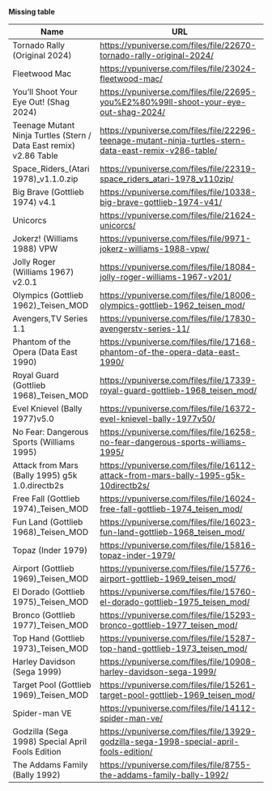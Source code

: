 **Missing table**

| Name | URL |
| ---- | --- |                
| Tornado Rally (Original 2024) | https://vpuniverse.com/files/file/22670-tornado-rally-original-2024/ |
| Fleetwood Mac | https://vpuniverse.com/files/file/23024-fleetwood-mac/ |
| You’ll Shoot Your Eye Out! (Shag 2024) | https://vpuniverse.com/files/file/22695-you%E2%80%99ll-shoot-your-eye-out-shag-2024/ |
| Teenage Mutant Ninja Turtles (Stern / Data East remix) v2.86 Table | https://vpuniverse.com/files/file/22296-teenage-mutant-ninja-turtles-stern-data-east-remix-v286-table/ |
| Space_Riders_(Atari 1978)_v1.1.0.zip | https://vpuniverse.com/files/file/22319-space_riders_atari-1978_v110zip/ |
| Big Brave (Gottlieb 1974) v4.1 | https://vpuniverse.com/files/file/10338-big-brave-gottlieb-1974-v41/ |
| Unicorcs | https://vpuniverse.com/files/file/21624-unicorcs/ |
| Jokerz! (Williams 1988) VPW | https://vpuniverse.com/files/file/9971-jokerz-williams-1988-vpw/ |
| Jolly Roger (Williams 1967) v2.0.1 | https://vpuniverse.com/files/file/18084-jolly-roger-williams-1967-v201/ |
| Olympics (Gottlieb 1962)_Teisen_MOD | https://vpuniverse.com/files/file/18006-olympics-gottlieb-1962_teisen_mod/ |
| Avengers,TV Series 1.1 | https://vpuniverse.com/files/file/17830-avengerstv-series-11/ |
| Phantom of the Opera (Data East 1990) | https://vpuniverse.com/files/file/17168-phantom-of-the-opera-data-east-1990/ |
| Royal Guard (Gottlieb 1968)_Teisen_MOD | https://vpuniverse.com/files/file/17339-royal-guard-gottlieb-1968_teisen_mod/ |
| Evel Knievel (Bally 1977)v5.0 | https://vpuniverse.com/files/file/16372-evel-knievel-bally-1977v50/ |
| No Fear: Dangerous Sports (Williams 1995) | https://vpuniverse.com/files/file/16258-no-fear-dangerous-sports-williams-1995/ |
| Attack from Mars (Bally 1995) g5k 1.0.directb2s | https://vpuniverse.com/files/file/16112-attack-from-mars-bally-1995-g5k-10directb2s/ |
| Free Fall (Gottlieb 1974)_Teisen_MOD | https://vpuniverse.com/files/file/16024-free-fall-gottlieb-1974_teisen_mod/ |
| Fun Land (Gottlieb 1968)_Teisen_MOD | https://vpuniverse.com/files/file/16023-fun-land-gottlieb-1968_teisen_mod/ |
| Topaz (Inder 1979) | https://vpuniverse.com/files/file/15816-topaz-inder-1979/ |
| Airport (Gottlieb 1969)_Teisen_MOD | https://vpuniverse.com/files/file/15776-airport-gottlieb-1969_teisen_mod/ |
| El Dorado (Gottlieb 1975)_Teisen_MOD | https://vpuniverse.com/files/file/15760-el-dorado-gottlieb-1975_teisen_mod/ |
| Bronco (Gottlieb 1977)_Teisen_MOD | https://vpuniverse.com/files/file/15293-bronco-gottlieb-1977_teisen_mod/ |
| Top Hand (Gottlieb 1973)_Teisen_MOD | https://vpuniverse.com/files/file/15287-top-hand-gottlieb-1973_teisen_mod/ |
| Harley Davidson (Sega 1999) | https://vpuniverse.com/files/file/10908-harley-davidson-sega-1999/ |
| Target Pool (Gottlieb 1969)_Teisen_MOD | https://vpuniverse.com/files/file/15261-target-pool-gottlieb-1969_teisen_mod/ |
| Spider-man VE | https://vpuniverse.com/files/file/14112-spider-man-ve/ |
| Godzilla (Sega 1998) Special April Fools Edition | https://vpuniverse.com/files/file/13929-godzilla-sega-1998-special-april-fools-edition/ |
| The Addams Family (Bally 1992) | https://vpuniverse.com/files/file/8755-the-addams-family-bally-1992/ |
